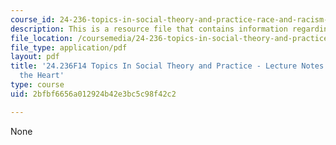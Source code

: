 ```yaml
---
course_id: 24-236-topics-in-social-theory-and-practice-race-and-racism-fall-2014
description: This is a resource file that contains information regarding session 18.
file_location: /coursemedia/24-236-topics-in-social-theory-and-practice-race-and-racism-fall-2014/2bfbf6656a012924b42e3bc5c98f42c2_MIT24_236F14_Sess18.pdf
file_type: application/pdf
layout: pdf
title: '24.236F14 Topics In Social Theory and Practice - Lecture Notes: Racism in
  the Heart'
type: course
uid: 2bfbf6656a012924b42e3bc5c98f42c2

---
```

None